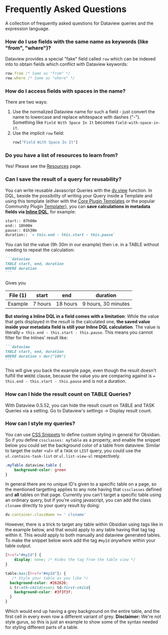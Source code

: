 # Frequently Asked Questions

A collection of frequently asked questions for Dataview queries and the expression language.

### How do I use fields with the same name as keywords (like "from", "where")?

Dataview provides a special "fake" field called `row` which can be indexed into to obtain fields which conflict with
Dataview keywords:

```javascript
row.from /* Same as "from" */
row.where /* Same as "where" */
```


### How do I access fields with spaces in the name?

There are two ways:

1. Use the normalized Dataview name for such a field - just convert the name to lowercase and replace whitespace with
   dashes ("-"). Something like `Field With Space In It` becomes `field-with-space-in-it`.
2. Use the implicit `row` field:
    ```javascript
    row["Field With Space In It"]
    ```

### Do you have a list of resources to learn from?

Yes! Please see the [Resources](../resources/resources-and-support.md) page.

### Can I save the result of a query for reusability?

You can write reusable Javascript Queries with the [dv.view](../../api/code-reference/#dvviewpath-input) function. In DQL, beside the possibility of writing your Query inside a Template and using this template (either with the [Core Plugin Templates](https://help.obsidian.md/Plugins/Templates) or the popular Community Plugin [Templater](https://obsidian.md/plugins?id=templater-obsidian)), you can **save calculations in metadata fields via [Inline DQL](../../queries/dql-js-inline#inline-dql)**, for example:

```markdown
start:: 07h00m
end:: 18h00m
pause:: 01h30m
duration:: `= this.end - this.start - this.pause`
```

You can list the value (9h 30m in our example) then i.e. in a TABLE without needing to repeat the calculation:

~~~markdown
```dataview
TABLE start, end, duration
WHERE duration
```
~~~

Gives you

| File (1)	| start| 	end| 	duration| 
| ---- | ----- | ------ |  ----- | 
| Example | 7 hours	| 18 hours| 	9 hours, 30 minutes | 

**But storing a Inline DQL in a field comes with a limitation**: While the value that gets displayed in the result is the calculated one, **the saved value inside your metadata field is still your Inline DQL calculation**. The value is literally `= this.end - this.start - this.pause`. This means you cannot filter for the Inlines' result like:

~~~markdown
```dataview
TABLE start, end, duration
WHERE duration > dur("10h")
```
~~~

This will give you back the example page, even though the result doesn't fulfill the `WHERE` clause, because the value you are comparing against is `= this.end - this.start - this.pause` and is not a duration.

### How can I hide the result count on TABLE Queries?

With Dataview 0.5.52, you can hide the result count on TABLE and TASK Queries via a setting. Go to Dataview's settings -> Display result count.

### How can I style my queries?

You can use [CSS Snippets](https://help.obsidian.md/Extending+Obsidian/CSS+snippets) to define custom styling in general for Obsidian. So if you define `cssclasses: myTable` as a property, and enable the snippet below you could set the background color of a table from dataview. Similar to target the outer &lt;ul&gt; of a `TASK` or `LIST` query, you could use the `ul.contains-task-list` or `ul.list-view-ul` respectively.

```css
.myTable dataview.table {
    background-color: green
}
```

In general there are no unique ID's given to a specific table on a page, so the mentioned targetting applies to any note having that `cssclasses` defined and **all** tables on that page. Currently you can't target a specific table using an ordinary query, but if you're using javascript, you can add the class `clsname` directly to your query result by doing:

```js
dv.container.className += ' clsname'
```

However, there is a trick to target any table within Obsidian using tags like in the example below, and that would apply to any table having that tag tag within it. This would apply to both manually and dataview generated tables. To make the snippet below work add the tag `#myId` _anywhere_ within your table output.

```css
[href="#myId"] {
    display: none; /* Hides the tag from the table view */
}

table:has([href="#myId"]) {
   /* Style your table as you like */
  background-color: #262626;
  & tr:nth-child(even) td:first-child{
    background-color: #3f3f3f;  
  }
}
```

Which would end up having a grey background on the entire table, and the first cell in every even row a different variant of grey. **Disclaimer:** We're not style gurus, so this is just an example to show some of the syntax needed for styling different parts of a table. 
